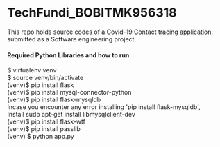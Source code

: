 # TechFundi_BOBITMK956318
This repo holds source codes of a Covid-19 Contact tracing application, submitted as a Software engineering project.
<h4>Required Python Libraries and how to run</h4>
$ virtualenv venv <br>
$ source venv/bin/activate <br>
(venv)$ pip install flask <br>
(venv)$ pip install mysql-connector-python <br>
(venv)$ pip install flask-mysqldb <br>
Incase you encounter any error installing 'pip install flask-mysqldb', <br>
Install sudo apt-get install libmysqlclient-dev  <br>
(venv)$ pip install flask-wtf <br>
(venv)$ pip install passlib <br>
(venv) $ python app.py 
